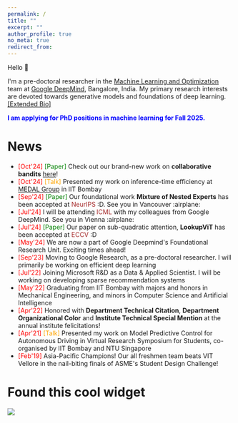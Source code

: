 ```yaml
---
permalink: /
title: ""
excerpt: ""
author_profile: true
no_meta: true
redirect_from: 
---
```


Hello :wave:

I'm a pre-doctoral researcher in the [Machine Learning and Optimization](https://research.google/teams/india-research-lab/) team at [Google DeepMind](https://deepmind.google/), Bangalore, India. My primary research interests are devoted towards generative models and foundations of deep learning. <a href="/bio/">[Extended Bio]</a>
<!-- I am currently advised by [Dr. Sujoy Paul](https://sujoyp.github.io/) and [Dr. Prateek Jain](https://www.prateekjain.org/) on efficient machine learning models, and further collaborate with [Dr. Arun Suggala](https://research.google/people/arun-sai-suggala/) and [Dr. Karthikeyan Shanmugam](https://sites.google.com/corp/view/karthikeyan-shanmugam), on establishing stronger theoretical guarantees for Collaborative Bandit approaches. While not in direct pursuit currently, I maintain a keen interest in the field of Stochastic Optimization, as well as the intersection between Optimal Control and Reinforcement Learning. -->
<!-- I strive to build AI technologies that are simultaneously open/accessible to all and safe/ethical.  -->

<!-- Prior to this, I spent an year at Microsoft India R&D, working in the Enterprise Commerce team as a Data & Applied Scientist, solving problems in the realm of extreme classification, machine learning of sets and recommender systems. This was directly after my graduation with a Bachelor (with Honors) degree in Mechanical Engineering from the [Indian Institute of Technology Bombay](https://www.iitb.ac.in), Mumbai, India, along with minor degrees in Computer Science as well as Machine Intelligence. During my undergrad, my focus was on robotics, including ground and aerial vehicles, especially autonomous driving. -->

<!-- Outside of work, I spend my time playing (:mountain:,:badminton:,:tennis:), traveling, or reading mystery thrillers. -->

<span style="color:blue;"> <b>I am applying for PhD positions in machine learning for Fall 2025.</b> </span>



News
======

<ul style="font-size: 14px;">
<li> <span style="color:red">[Oct'24]</span> <span style="color:green">[Paper]</span> Check out our brand-new work on <b>collaborative bandits</b> <a href="https://arxiv.org/abs/2410.21405">here</a>!</li>
<li> <span style="color:red">[Oct'24]</span> <span style="color:orange">[Talk]</span> Presented my work on inference-time efficiency at <a href="https://www.ee.iitb.ac.in/web/labs/medical-deep-learning-and-artificial-intelligence-lab-medal/">MEDAL Group</a> in IIT Bombay </li>
<li> <span style="color:red">[Sep'24]</span> <span style="color:green">[Paper]</span> Our foundational work <b>Mixture of Nested Experts</b> has been accepted at <span style="color:brown">NeurIPS</span> :D. See you in Vancouver :airplane:</li>
<li> <span style="color:red">[Jul'24]</span> I will be attending <span style="color:brown">ICML</span> with my colleagues from Google DeepMind. See you in Vienna :airplane: </li>
<li> <span style="color:red">[Jul'24]</span> <span style="color:green">[Paper]</span> Our paper on sub-quadratic attention, <b>LookupViT</b> has been accepted at <span style="color:brown">ECCV</span> :D </li>
<li> <span style="color:red">[May'24]</span> We are now a part of Google Deepmind's Foundational Research Unit. Exciting times ahead! </li>
<li> <span style="color:red">[Sep'23]</span> Moving to Google Research, as a pre-doctoral researcher. I will primarily be working on efficient deep learning </li>
<li> <span style="color:red">[Jul'22]</span> Joining Microsoft R&D as a Data & Applied Scientist. I will be working on developing sparse recommendation systems </li>
<li> <span style="color:red">[May'22]</span> Graduating from IIT Bombay with majors and honors in Mechanical Engineering, and minors in Computer Science and Artificial Intelligence </li>
<li> <span style="color:red">[Apr'22]</span> Honored with <b>Department Technical Citation</b>, <b>Department Organizational Color</b> and <b>Institute Technical Special Mention</b> at the annual institute felicitations!</li>
<li> <span style="color:red">[Apr'21]</span> <span style="color:orange">[Talk]</span> Presented my work on Model Predictive Control for Autonomous Driving in Virtual Research Symposium for Students, co-organised by IIT Bombay and NTU Singapore </li>
<li> <span style="color:red">[Feb'19]</span> Asia-Pacific Champions! Our all freshmen team beats VIT Vellore in the nail-biting finals of ASME's Student Design Challenge!</li>
</ul>

Found this cool widget
=====

<a href="https://clustrmaps.com/site/1c1z2"  title="Visit tracker"><img src="//www.clustrmaps.com/map_v2.png?d=U600mkYyjnXucg1kTmKnUH5nokSrVr-IWPD9akBU-r0&cl=ffffff" /></a>


